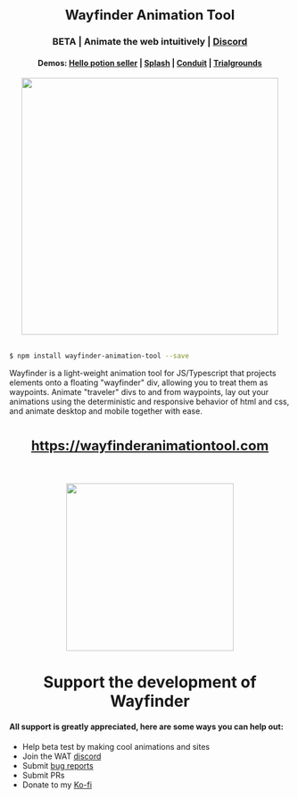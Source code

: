 <!-- prettier-ignore-start -->
<h1 align="center">
  <font size="5">Wayfinder Animation Tool</font>
</h1>
<h3 align="center"> BETA | Animate the web intuitively | <a href="https://discord.gg/qTpEwE8q6k" target="_blank">Discord</a> </h3>
<h4 align="center"> Demos: <a href="https://codepen.io/anxpara/pen/wveVQJm" target="_blank">Hello potion seller</a> | <a href="https://codepen.io/anxpara/pen/rNzBgOz" target="_blank">Splash</a> | <a href="https://codepen.io/anxpara/pen/poWQEOG" target="_blank">Conduit</a> | <a href="https://wayfinderanimationtool.com/trialgrounds" target="_blank">Trialgrounds</a> </h4>

<div align="center"><img width="460px" src="https://i.imgur.com/cy7xfUo.gif"></div>
</br>

```bash
$ npm install wayfinder-animation-tool --save
```

Wayfinder is a light-weight animation tool for JS/Typescript that projects elements onto a floating "wayfinder" div, allowing you to treat them as waypoints. Animate "traveler" divs to and from waypoints, lay out your animations using the deterministic and responsive behavior of html and css, and animate desktop and mobile together with ease.

<h1 align="center">
  <font size="5"><a href="https://wayfinderanimationtool.com" target="_blank">https://wayfinderanimationtool.com</a></font>
</h1>

</br>
</br>

<div align="center"><a href="https://wayfinder.anxpara.com"><img src="https://i.imgur.com/H5KVcwM.jpg" width="300"/></a></div>

<h1 align="center">Support the development of Wayfinder</h1>

#### All support is greatly appreciated, here are some ways you can help out:

* Help beta test by making cool animations and sites
* Join the WAT <a href="https://discord.gg/qTpEwE8q6k">discord</a>
* Submit <a href="https://github.com/anxpara/wayfinder-animation-tool/issues">bug reports</a>
* Submit PRs
* Donate to my <a href="https://ko-fi.com/anxpara">Ko-fi</a>

<!-- prettier-ignore-end -->
